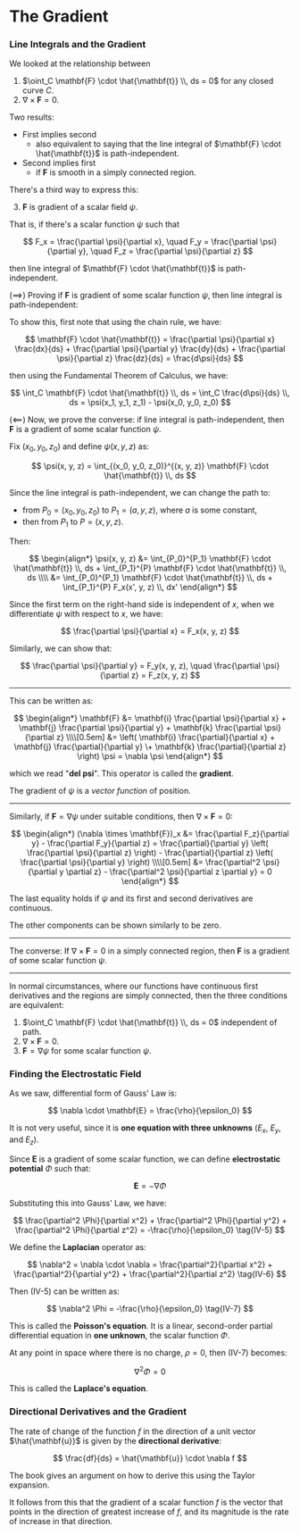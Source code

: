 # The Gradient

### Line Integrals and the Gradient

We looked at the relationship between
1. $\oint_C \mathbf{F} \cdot \hat{\mathbf{t}} \\, ds = 0$ for any closed curve $C$.
2. $\nabla \times \mathbf{F} = 0$.

Two results:

* First implies second
  - also equivalent to saying that the line integral of $\mathbf{F} \cdot \hat{\mathbf{t}}$ is path-independent.
* Second implies first
  - if $\mathbf{F}$ is smooth in a simply connected region.

There's a third way to express this:

3. $\mathbf{F}$ is gradient of a scalar field $\psi$.

That is, if there's a scalar function $\psi$ such that

$$
F_x = \frac{\partial \psi}{\partial x}, \quad
F_y = \frac{\partial \psi}{\partial y}, \quad
F_z = \frac{\partial \psi}{\partial z}
$$

then line integral of $\mathbf{F} \cdot \hat{\mathbf{t}}$ is path-independent.

($\implies$) Proving if $\mathbf{F}$ is gradient of some scalar function $\psi$, then line integral is path-independent:

To show this, first note that using the chain rule, we have:

$$
\mathbf{F} \cdot \hat{\mathbf{t}} = \frac{\partial \psi}{\partial x} \frac{dx}{ds} + \frac{\partial \psi}{\partial y} \frac{dy}{ds} + \frac{\partial \psi}{\partial z} \frac{dz}{ds} = \frac{d\psi}{ds}
$$

then using the Fundamental Theorem of Calculus, we have:

$$
\int_C \mathbf{F} \cdot \hat{\mathbf{t}} \\, ds = \int_C \frac{d\psi}{ds} \\, ds = \psi(x_1, y_1, z_1) - \psi(x_0, y_0, z_0)
$$

($\impliedby$) Now, we prove the converse: if line integral is path-independent, then $\mathbf{F}$ is a gradient of some scalar function $\psi$.

Fix $(x_0, y_0, z_0)$ and define $\psi(x, y, z)$ as:

$$
\psi(x, y, z) = \int_{(x_0, y_0, z_0)}^{(x, y, z)} \mathbf{F} \cdot \hat{\mathbf{t}} \\, ds
$$

Since the line integral is path-independent, we can change the path to:
- from $P_0=(x_0, y_0, z_0)$ to $P_1=(a, y, z)$, where $a$ is some constant,
- then from $P_1$ to $P=(x, y, z)$.

Then:

$$
\begin{align*}
\psi(x, y, z) &= \int_{P_0}^{P_1} \mathbf{F} \cdot \hat{\mathbf{t}} \\, ds + \int_{P_1}^{P} \mathbf{F} \cdot \hat{\mathbf{t}} \\, ds
\\\\
&= \int_{P_0}^{P_1} \mathbf{F} \cdot \hat{\mathbf{t}} \\, ds + \int_{P_1}^{P} F_x(x', y, z) \\, dx'
\end{align*}
$$

Since the first term on the right-hand side is independent of $x$, when we differentiate $\psi$ with respect to $x$, we have:

$$
\frac{\partial \psi}{\partial x} = F_x(x, y, z)
$$

Similarly, we can show that:

$$
\frac{\partial \psi}{\partial y} = F_y(x, y, z), \quad
\frac{\partial \psi}{\partial z} = F_z(x, y, z)
$$

------------

This can be written as:

$$
\begin{align*}
\mathbf{F} &= \mathbf{i} \frac{\partial \psi}{\partial x} + \mathbf{j} \frac{\partial \psi}{\partial y} + \mathbf{k} \frac{\partial \psi}{\partial z}
\\\\[0.5em]
&= \left( \mathbf{i} \frac{\partial}{\partial x} + \mathbf{j} \frac{\partial}{\partial y}
\+ \mathbf{k} \frac{\partial}{\partial z} \right) \psi = \nabla \psi
\end{align*}
$$

which we read "**del psi**". This operator is called the **gradient**.

The gradient of $\psi$ is a _vector function_ of position.

--------------

Similarly, if $\mathbf{F} = \nabla \psi$ under suitable conditions, then $\nabla \times \mathbf{F} = 0$:

$$
\begin{align*}
(\nabla \times \mathbf{F})_x &= \frac{\partial F_z}{\partial y} - \frac{\partial F_y}{\partial z} = \frac{\partial}{\partial y} \left( \frac{\partial \psi}{\partial z} \right) - \frac{\partial}{\partial z} \left( \frac{\partial \psi}{\partial y} \right)
\\\\[0.5em]
&= \frac{\partial^2 \psi}{\partial y \partial z} - \frac{\partial^2 \psi}{\partial z \partial y} = 0
\end{align*}
$$

The last equality holds if $\psi$ and its first and second derivatives are continuous.

The other components can be shown similarly to be zero.

-----------------

The converse: If $\nabla \times \mathbf{F} = 0$ in a simply connected region, then $\mathbf{F}$ is a gradient of some scalar function $\psi$.

-----------------

In normal circumstances, where our functions have continuous first derivatives and the
regions are simply connected, then the three conditions are equivalent:

1. $\oint_C \mathbf{F} \cdot \hat{\mathbf{t}} \\, ds = 0$ independent of path.
2. $\nabla \times \mathbf{F} = 0$.
3. $\mathbf{F} = \nabla \psi$ for some scalar function $\psi$.

### Finding the Electrostatic Field

As we saw, differential form of Gauss' Law is:

$$
\nabla \cdot \mathbf{E} = \frac{\rho}{\epsilon_0}
$$

It is not very useful, since it is **one equation with three unknowns** ($E_x$, $E_y$, and $E_z$).

Since $\mathbf{E}$ is a gradient of some scalar function, we can define **electrostatic potential** $\Phi$ such that:

$$
\mathbf{E} = - \nabla \Phi
$$

Substituting this into Gauss' Law, we have:

$$
\frac{\partial^2 \Phi}{\partial x^2} + \frac{\partial^2 \Phi}{\partial y^2} + \frac{\partial^2 \Phi}{\partial z^2} = -\frac{\rho}{\epsilon_0}
\tag{IV-5}
$$

We define the **Laplacian** operator as:

$$
\nabla^2 = \nabla \cdot \nabla = \frac{\partial^2}{\partial x^2} + \frac{\partial^2}{\partial y^2} + \frac{\partial^2}{\partial z^2}
\tag{IV-6}
$$

Then (IV-5) can be written as:

$$
\nabla^2 \Phi = -\frac{\rho}{\epsilon_0}
\tag{IV-7}
$$

This is called the **Poisson's equation**. It is a linear, second-order partial differential equation in **one unknown**, the scalar function $\Phi$.

At any point in space where there is no charge, $\rho = 0$, then (IV-7) becomes:

$$
\nabla^2 \Phi = 0
$$

This is called the **Laplace's equation**.

### Directional Derivatives and the Gradient

The rate of change of the function $f$ in the direction of a unit vector $\hat{\mathbf{u}}$ is given by the **directional derivative**:

$$
\frac{df}{ds} = \hat{\mathbf{u}} \cdot \nabla f
$$

The book gives an argument on how to derive this using the Taylor expansion.

It follows from this that the gradient of a scalar function $f$ is the vector that points in the direction of greatest increase of $f$, and its magnitude is the rate of increase in that direction.
